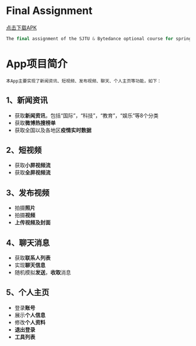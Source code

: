 # Final Assignment
[点击下载APK](https://github.com/leekey-sjtu/final-assignment/raw/master/app-release.apk)
```cpp
The final assignment of the SJTU & Bytedance optional course for spring 2022
```

# App项目简介

``本App主要实现了新闻资讯、短视频、发布视频、聊天、个人主页等功能，如下：``

## 1、新闻资讯

- 获取**新闻资讯**，包括“国际”，“科技”，“教育”，“娱乐”等8个分类
- 获取**微博热搜榜单**
- 获取全国以及各地区**疫情实时数据**

## 2、短视频

- 获取**小屏视频流**
- 获取**全屏视频流**

## 3、发布视频

- 拍摄**照片**
- 拍摄**视频**
- **上传视频及封面**

## 4、聊天消息

- 获取**联系人列表**
- 实现**聊天信息**
- 随机模拟**发送**，**收取**消息

## 5、个人主页

- 登录**账号**
- 展示**个人信息**
- 修改**个人资料**
- **退出登录**
- **工具列表**
